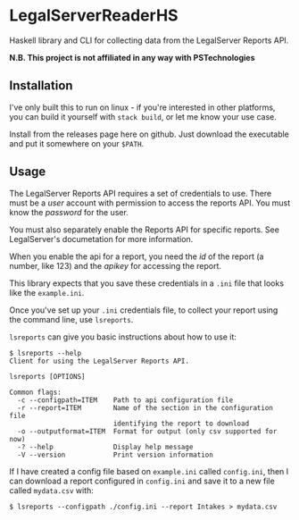 # LegalServerReaderHS

Haskell library and CLI for collecting data from the LegalServer Reports API.

**N.B. This project is not affiliated in any way with PSTechnologies**

## Installation

I've only built this to run on linux - if you're interested in other platforms, you can build it yourself with `stack build`, or let me know your use case.

Install from the releases page here on github. Just download the executable and put it somewhere on your `$PATH`.

## Usage

The LegalServer Reports API requires a set of credentials to use. There must be a _user_ account with permission to access the reports API. You must know the _password_ for the user.

You must also separately enable the Reports API for specific reports. See LegalServer's documetation for more information.

When you enable the api for a report, you need the _id_ of the report (a number, like 123) and the _apikey_ for accessing the report.

This library expects that you save these credentials in a `.ini` file that looks like the `example.ini`.

Once you've set up your `.ini` credentials file, to collect your report using the command line, use `lsreports`.

`lsreports` can give you basic instructions about how to use it:

```
$ lsreports --help
Client for using the LegalServer Reports API.

lsreports [OPTIONS]

Common flags:
  -c --configpath=ITEM    Path to api configuration file
  -r --report=ITEM        Name of the section in the configuration file
                          identifying the report to download
  -o --outputformat=ITEM  Format for output (only csv supported for now)
  -? --help               Display help message
  -V --version            Print version information

```

If I have created a config file based on `example.ini` called `config.ini`, then I can download a report configured in `config.ini`
and save it to a new file called `mydata.csv` with:

```
$ lsreports --configpath ./config.ini --report Intakes > mydata.csv
```
